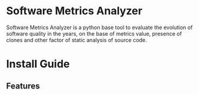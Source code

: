# Software Metrics Analyzer
Software Metrics Analyzer is a python base tool to evaluate the evolution of software quality in the years, on the base of metrics value, presence of clones and other factor of static analysis of source code.

# Install Guide

## Features
